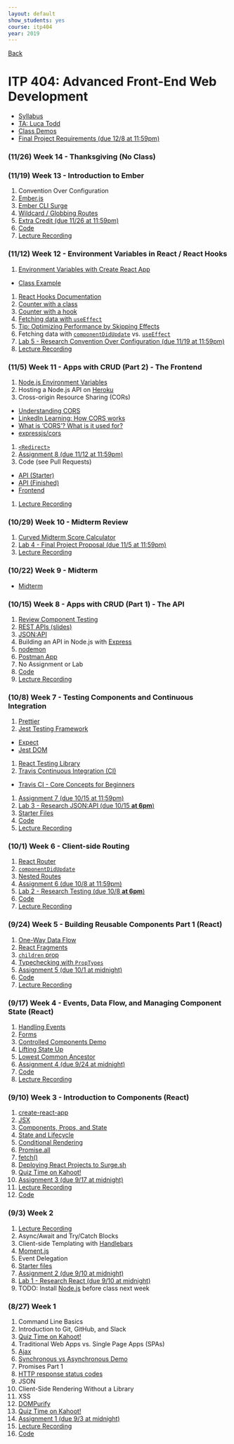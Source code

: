 ```yaml
---
layout: default
show_students: yes
course: itp404
year: 2019
---
```


[Back](/teaching)

# ITP 404: Advanced Front-End Web Development

- [Syllabus](https://web-app.usc.edu/soc/syllabus/20193/31835.pdf)
- [TA: Luca Todd](mailto:ftodd@usc.edu)
- [Class Demos](https://github.com/itp404-fall-2019)
- [Final Project Requirements (due 12/8 at 11:59pm)](/teaching/2019/itp404-final-project)

<!--

### (12/3) Week 15 - Front-End Developer Interviews and Careers

-->

### (11/26) Week 14 - Thanksgiving (No Class)

### (11/19) Week 13 - Introduction to Ember

1. Convention Over Configuration
1. [Ember.js](https://emberjs.com/)
1. [Ember CLI Surge](https://github.com/kiwiupover/ember-cli-surge)
1. [Wildcard / Globbing Routes](https://github.com/kiwiupover/ember-cli-surge)
1. [Extra Credit (due 11/26 at 11:59pm)](/teaching/2019/assignments/extra-credit-ember)
1. [Code](https://github.com/itp404-fall-2019/ember-class)
1. [Lecture Recording](http://www.youtube.com/watch?v=XMDtVcbDX2I)

### (11/12) Week 12 - Environment Variables in React / React Hooks

1. [Environment Variables with Create React App](https://create-react-app.dev/docs/adding-custom-environment-variables)
  - [Class Example](https://github.com/itp404-fall-2019/react-crud-class/pull/1)
1. [React Hooks Documentation](https://reactjs.org/docs/hooks-intro.html)
1. [Counter with a class](https://codesandbox.io/s/sad-edison-enfs5?fontsize=14)
1. [Counter with a hook](https://codesandbox.io/s/snowy-cache-7lgd7?fontsize=14)
1. [Fetching data with `useEffect`](https://codesandbox.io/s/fetch-data-with-useeffect-e3efp?fontsize=14)
1. [Tip: Optimizing Performance by Skipping Effects](https://reactjs.org/docs/hooks-effect.html#tip-optimizing-performance-by-skipping-effects)
1. Fetching data with [`componentDidUpdate`](https://codesandbox.io/s/loading-data-on-route-change-with-a-class-wkky9) vs. [`useEffect`](https://codesandbox.io/s/useeffect-03dff)
1. [Lab 5 - Research Convention Over Configuration (due 11/19 at 11:59pm)](/teaching/2019/labs/research-coc)
1. [Lecture Recording](http://www.youtube.com/watch?v=C2ht1MHO2r4)

### (11/5) Week 11 - Apps with CRUD (Part 2) - The Frontend

1. [Node.js Environment Variables](https://medium.com/the-node-js-collection/making-your-node-js-work-everywhere-with-environment-variables-2da8cdf6e786)
1. Hosting a Node.js API on [Heroku](https://www.heroku.com/)
1. Cross-origin Resource Sharing (CORs)
  - [Understanding CORS](https://dev.to/g33konaut/understanding-cors-aaf)
  - [LinkedIn Learning: How CORS works](https://www.linkedin.com/learning/building-and-securing-restful-apis-in-asp-dot-net-core-2/how-cors-works?u=76870426)
  - [What is ‘CORS’? What is it used for?](https://medium.com/@electra_chong/what-is-cors-what-is-it-used-for-308cafa4df1a)
  - [expressjs/cors](https://github.com/expressjs/cors)
1. [`<Redirect>`](https://reacttraining.com/react-router/web/api/Redirect)
1. [Assignment 8 (due 11/12 at 11:59pm)](/teaching/2019/assignments/in-memory-api)
1. Code (see Pull Requests)
  - [API (Starter)](https://github.com/itp404-fall-2019/in-memory-express-api)
  - [API (Finished)](https://github.com/skaterdav85/dtang-in-memory-api)
  - [Frontend](https://github.com/itp404-fall-2019/react-crud-class)
1. [Lecture Recording](http://www.youtube.com/watch?v=b4Lm0dMoRKM)

### (10/29) Week 10 - Midterm Review

1. [Curved Midterm Score Calculator](http://curved-midterm-score-calculator.surge.sh/)
1. [Lab 4 - Final Project Proposal (due 11/5 at 11:59pm)](/teaching/2019/labs/itp404-project-proposal)
1. [Lecture Recording](http://www.youtube.com/watch?v=iBBMpmMzCjk)

### (10/22) Week 9 - Midterm

* [Midterm](/teaching/2019/itp404-midterm)

### (10/15) Week 8 - Apps with CRUD (Part 1) - The API

1. [Review Component Testing](https://github.com/itp404-fall-2019/testing-components/pull/1)
1. [REST APIs (slides)](https://docs.google.com/presentation/d/1joQ6IWtTn39v3-mSCE4wOopkBkZ3an_SMtSzVR3NsdQ/edit?usp=sharing)
1. [JSON:API](https://jsonapi.org/)
1. Building an API in Node.js with [Express](https://expressjs.com/)
1. [nodemon](https://nodemon.io/)
1. [Postman App](https://www.getpostman.com)
1. No Assignment or Lab
1. [Code](https://github.com/itp404-fall-2019/in-memory-express-api)
1. [Lecture Recording](http://www.youtube.com/watch?v=HWDBhsxhh68)

### (10/8) Week 7 - Testing Components and Continuous Integration

1. [Prettier](https://prettier.io/)
1. [Jest Testing Framework](https://jestjs.io/)
  - [Expect](https://jestjs.io/docs/en/expect)
  - [Jest DOM](https://github.com/testing-library/jest-dom)
1. [React Testing Library](https://testing-library.com/docs/react-testing-library/intro)
1. [Travis Continuous Integration (CI)](https://travis-ci.org)
  - [Travis CI - Core Concepts for Beginners](https://docs.travis-ci.com/user/for-beginners/)
1. [Assignment 7 (due 10/15 at 11:59pm)](/teaching/2019/assignments/testing-react-components)
1. [Lab 3 - Research JSON:API (due 10/15 **at 6pm**)](/teaching/2019/labs/research-json-api)
1. [Starter Files](https://github.com/itp404-fall-2019/testing-components)
1. [Code](https://github.com/itp404-fall-2019/testing-components/pull/1)
1. [Lecture Recording](https://www.youtube.com/watch?v=J7yajxg-dNk)

### (10/1) Week 6 - Client-side Routing

1. [React Router](https://reacttraining.com/react-router/web/guides/quick-start)
1. [`componentDidUpdate`](https://reactjs.org/docs/react-component.html#componentdidupdate)
1. [Nested Routes](https://tylermcginnis.com/react-router-nested-routes/)
1. [Assignment 6 (due 10/8 at 11:59pm)](/teaching/2019/assignments/client-side-routing)
1. [Lab 2 - Research Testing (due 10/8 **at 6pm**)](/teaching/2019/labs/research-testing)
1. [Code](https://github.com/itp404-fall-2019/routing/tree/class)
1. [Lecture Recording](http://www.youtube.com/watch?v=vks9ULQnc5E)

### (9/24) Week 5 - Building Reusable Components Part 1 (React)

1. [One-Way Data Flow](https://reactjs.org/docs/thinking-in-react.html)
1. [React Fragments](https://reactjs.org/docs/fragments.html)
1. [`children` prop](https://reactjs.org/docs/composition-vs-inheritance.html)
1. [Typechecking with `PropTypes`](https://reactjs.org/docs/typechecking-with-proptypes.html)
1. [Assignment 5 (due 10/1 at midnight)](/teaching/2019/assignments/build-a-reusable-component)
1. [Code](https://github.com/itp404-fall-2019/building-reusable-components/pull/9/files)
1. [Lecture Recording](http://www.youtube.com/watch?v=8UXVj_D4Nck)

### (9/17) Week 4 - Events, Data Flow, and Managing Component State (React)

1. [Handling Events](https://reactjs.org/docs/handling-events.html)
1. [Forms](https://reactjs.org/docs/forms.html)
1. [Controlled Components Demo](https://codesandbox.io/s/elegant-lovelace-7ug4h?fontsize=14)
1. [Lifting State Up](https://reactjs.org/docs/lifting-state-up.html)
1. [Lowest Common Ancestor](https://embermap.com/notes/69-lowest-common-ancestor)
1. [Assignment 4 (due 9/24 at midnight)](/teaching/2019/assignments/components-and-user-events)
1. [Code](https://github.com/itp404-fall-2019/react-intro/pulls)
1. [Lecture Recording](http://www.youtube.com/watch?v=vv3le2dgipI)

<!-- 1. [Caching API calls in Development with Memento](https://github.com/antoinechalifour/memento) -->

### (9/10) Week 3 - Introduction to Components (React)

1. [create-react-app](https://facebook.github.io/create-react-app/docs/getting-started)
1. [JSX](https://reactjs.org/docs/introducing-jsx.html)
1. [Components, Props, and State](https://reactjs.org/docs/components-and-props.html)
1. [State and Lifecycle](https://reactjs.org/docs/state-and-lifecycle.html)
1. [Conditional Rendering](https://reactjs.org/docs/conditional-rendering.html)
1. [Promise.all](https://developer.mozilla.org/en-US/docs/Web/JavaScript/Reference/Global_Objects/Promise/all)
1. [fetch()](https://developer.mozilla.org/en-US/docs/Web/API/Fetch_API/Using_Fetch)
1. [Deploying React Projects to Surge.sh](/2019/10/17/deploying-react-to-surge.html)
1. [Quiz Time on Kahoot!](https://kahoot.it/)
1. [Assignment 3 (due 9/17 at midnight)](/teaching/2019/assignments/introduction-to-components)
1. [Lecture Recording](http://www.youtube.com/watch?v=LlwXnQKx5qE)
1. [Code](https://github.com/itp404-fall-2019/react-intro)

### (9/3) Week 2

1. [Lecture Recording](https://youtu.be/6rr6ciRAv_U)
1. Async/Await and Try/Catch Blocks
1. Client-side Templating with [Handlebars](https://handlebarsjs.com/)
1. [Moment.js](https://momentjs.com/)
1. Event Delegation
1. [Starter files](https://github.com/itp404-fall-2019/week2/archive/master.zip)
1. [Assignment 2 (due 9/10 at midnight)](/teaching/2019/assignments/client-side-templating)
1. [Lab 1 - Research React (due 9/10 at midnight)](/teaching/2019/labs/research-react)
1. TODO: Install [Node.js](https://nodejs.org/) before class next week

### (8/27) Week 1

1. Command Line Basics
1. Introduction to Git, GitHub, and Slack
1. [Quiz Time on Kahoot!](https://kahoot.it/)
1. Traditional Web Apps vs. Single Page Apps (SPAs)
1. [Ajax](https://docs.google.com/presentation/d/1r-3XtJXG_Y9_grUYhEidIaCz0SOYWcAKugGrGrrc8Lo/edit?usp=sharing)
1. [Synchronous vs Asynchronous Demo](http://jsbin.com/wuvacecaxu/edit?js)
1. Promises Part 1
1. [HTTP response status codes](https://developer.mozilla.org/en-US/docs/Web/HTTP/Status)
1. JSON
1. Client-Side Rendering Without a Library
1. XSS
1. [DOMPurify](https://github.com/cure53/DOMPurify)
1. [Quiz Time on Kahoot!](https://kahoot.it/)
1. [Assignment 1 (due 9/3 at midnight)](/teaching/2019/assignments/ajax)
1. [Lecture Recording](http://www.youtube.com/watch?v=koDl37kO6qQ)
1. [Code](https://github.com/itp404-fall-2019/week1-class)
